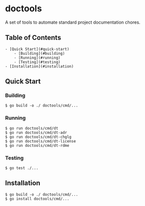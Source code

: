# doctools

A set of tools to automate standard project documentation chores.


## Table of Contents

	- [Quick Start](#quick-start)
	    - [Building](#building)
	    - [Running](#running)
	    - [Testing](#testing)
	- [Installation](#installation)


## Quick Start


### Building

```console
$ go build -o ./ doctools/cmd/...
```


### Running

```console
$ go run doctools/cmd/dt
$ go run doctools/cmd/dt-adr
$ go run doctools/cmd/dt-chglg
$ go run doctools/cmd/dt-license
$ go run doctools/cmd/dt-rdme
```


### Testing

```console
$ go test ./...
```


## Installation

```console
$ go build -o ./ doctools/cmd/...
$ go install doctools/cmd/...
```
